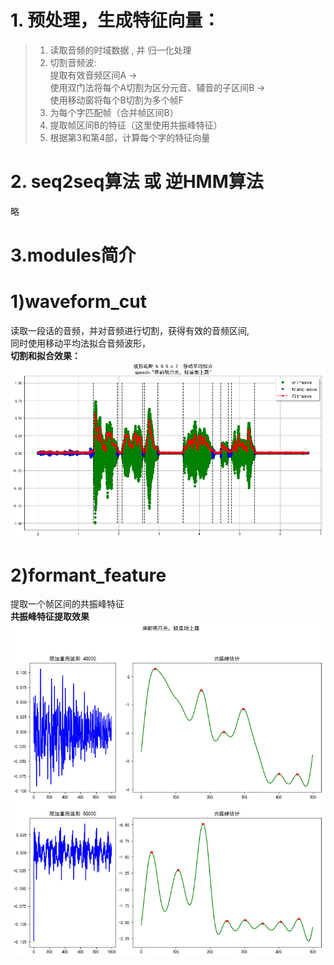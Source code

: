 # 1. 预处理，生成特征向量：  
> 1) 读取音频的时域数据 , 并 归一化处理   
> 2) 切割音频波:   
> 提取有效音频区间A →   
> 使用双门法将每个A切割为区分元音、辅音的子区间B ->  
> 使用移动窗将每个B切割为多个帧F   
> 3) 为每个字匹配帧（合并帧区间B）  
> 4) 提取帧区间B的特征（这里使用共振峰特征）  
> 5) 根据第3和第4部，计算每个字的特征向量  

# 2. seq2seq算法 或 逆HMM算法  
略  

# 3.modules简介  
# 1)waveform_cut  
读取一段话的音频，并对音频进行切割，获得有效的音频区间,  
同时使用移动平均法拟合音频波形，  
**切割和拟合效果：**  
![切割时域音频1](https://github.com/laura-zhang-cn/speeches_models/blob/main/ASR_1/asr1images/img3_wavecut.png)  

# 2)formant_feature  
提取一个帧区间的共振峰特征  
**共振峰特征提取效果**  
![共振峰特征](https://github.com/laura-zhang-cn/speeches_models/blob/main/ASR_1/asr1images/image1_formant_feature.png)  

